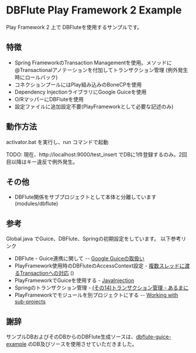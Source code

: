 # DBFlute Play Framework 2 Example

Play Framework 2 上で DBFluteを使用するサンプルです。

## 特徴

* Spring FrameworkのTransaction Managementを使用。メソッドに@Transactionalアノテーションを付加してトランザクション管理 (例外発生時にロールバック)
* コネクションプールにはPlay組み込みのBoneCPを使用
* Dependency InjectionライブラリにGoogle Guiceを使用
* O/RマッパーにDBFluteを使用
* 設定ファイルに追加設定不要(PlayFrameworkとして必要な記述のみ)

## 動作方法

activator.bat を実行し、run コマンドで起動

TODO: 
  現在、http://localhost:9000/test_insert でDBに1件登録するのみ。2回目以降はキー違反で例外発生。

## その他

* DBFlute関係をサブプロジェクトとして本体と分離しています (modules/dbflute)

## 参考

Global.java でGuice、DBFlute、Springの初期設定をしています。
以下参考リンク
* DBFlute - Guice連携に関して -- [Google Guiceの取扱い](http://dbflute.seasar.org/ja/manual/reference/diway/guice/)
* PlayFramework使用時のDBFluteのAccessContext設定 - [複数スレッドに渡るTransactionへの対応](https://github.com/seasarorg/dbflute-play/issues/6#issuecomment-42439800) ()
* PlayFrameworkでGuiceを使用する - [JavaInjection](https://www.playframework.com/documentation/2.3.x/JavaInjection)
* Springのトランザクション管理 - [(その14)トランザクション管理 - あるまに](http://d.hatena.ne.jp/arumani/20070327/1175006088)
* PlayFrameworkでモジュールを別プロジェクトにする -- [Working with sub-projects](https://www.playframework.com/documentation/2.3.x/SBTSubProjects)

## 謝辞
サンプルDBおよびそのDBからのDBFlute生成ソースは、[dbflute-guice-example](https://github.com/seasarorg/dbflute-example-container/tree/master/dbflute-guice-example) のDB及びソースを使用させていただきました。
